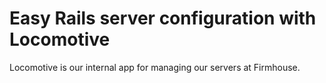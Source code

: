 Easy Rails server configuration with Locomotive
===============================================

Locomotive is our internal app for managing our servers at Firmhouse.